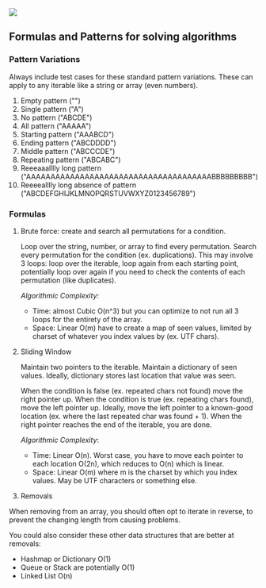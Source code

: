 <img src="https://repository-images.githubusercontent.com/212989121/78532e2f-9749-4d93-84f2-6216605ebd1a" />

## Formulas and Patterns for solving algorithms

### Pattern Variations

Always include test cases for these standard pattern variations. These can apply to any iterable like a string or array (even numbers).

1. Empty pattern ("")
2. Single pattern ("A")
3. No pattern ("ABCDE")
4. All pattern ("AAAAA")
5. Starting pattern ("AAABCD")
6. Ending pattern ("ABCDDDD")
7. Middle pattern ("ABCCCDE")
8. Repeating pattern ("ABCABC")
9. Reeeaaalllly long pattern ("AAAAAAAAAAAAAAAAAAAAAAAAAAAAAAAAAAAAAABBBBBBBBB")
10. Reeeealllly long absence of pattern ("ABCDEFGHIJKLMNOPQRSTUVWXYZ0123456789")

### Formulas

1. Brute force: create and search all permutations for a condition.

    Loop over the string, number, or array to find every permutation. Search every permutation for the condition (ex. duplications). This may involve 3 loops: loop over the iterable, loop again from each starting point, potentially loop over again if you need to check the contents of each permutation (like duplicates).

    _Algorithmic Complexity:_ 
      - Time: almost Cubic O(n^3) but you can optimize to not run all 3 loops for the entirety of the array.
      - Space: Linear O(m) have to create a map of seen values, limited by charset of whatever you index values by (ex. UTF chars).

2. Sliding Window

    Maintain two pointers to the iterable. Maintain a dictionary of seen values. Ideally, dictionary stores last location that value was seen.

    When the condition is false (ex. repeated chars not found) move the right pointer up. When the condition is true (ex. repeating chars found), move the left pointer up. Ideally, move the left pointer to a known-good location (ex. where the last repeated char was found + 1). When the right pointer reaches the end of the iterable, you are done.

    _Algorithmic Complexity_:
      - Time: Linear O(n). Worst case, you have to move each pointer to each location O(2n), which reduces to O(n) which is linear.
      - Space: Linear O(m) where m is the charset by which you index values. May be UTF characters or something else.

3. Removals

When removing from an array, you should often opt to iterate in reverse, to prevent the changing length from causing problems.

You could also consider these other data structures that are better at removals:

* Hashmap or Dictionary O(1)
* Queue or Stack are potentially O(1)
* Linked List O(n)

